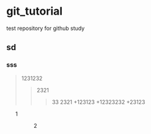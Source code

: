 # git_tutorial
test repository for github study
## sd
### sss
> 1231232
>>2321
>>> 33
>2321 
+123123
+12323232
 +23123
<ol>1<ul>
<ol>2<ul>
